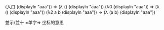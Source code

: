 (入口 (displayln "aaa")) => (λ () (displayln "aaa")) 
(λ0 (displayln "aaa")) => (λ () (displayln "aaa")) 
(λ2 a b (displayln "aaa")) => (λ (a b) (displayln "aaa")) 


並示/並十 =单字=> 坐标的意思

